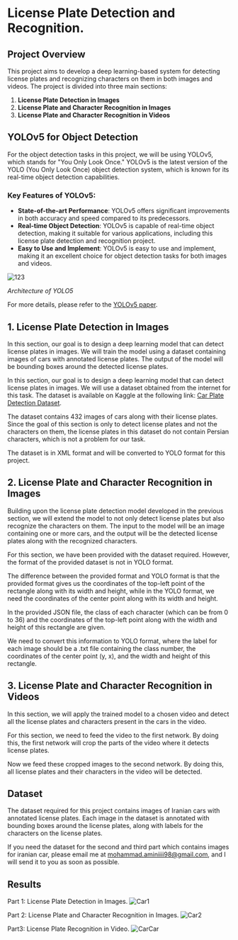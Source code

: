 # License Plate Detection and Recognition.

## Project Overview
This project aims to develop a deep learning-based system for detecting license plates and recognizing characters on them in both images and videos. The project is divided into three main sections:

1. **License Plate Detection in Images**
2. **License Plate and Character Recognition in Images**
3. **License Plate and Character Recognition in Videos**

## YOLOv5 for Object Detection
For the object detection tasks in this project, we will be using YOLOv5, which stands for "You Only Look Once." YOLOv5 is the latest version of the YOLO (You Only Look Once) object detection system, which is known for its real-time object detection capabilities.

### Key Features of YOLOv5:
- **State-of-the-art Performance**: YOLOv5 offers significant improvements in both accuracy and speed compared to its predecessors.
- **Real-time Object Detection**: YOLOv5 is capable of real-time object detection, making it suitable for various applications, including this license plate detection and recognition project.
- **Easy to Use and Implement**: YOLOv5 is easy to use and implement, making it an excellent choice for object detection tasks for both images and videos.

![123](https://github.com/MohammadAmini1998/iranian-plate-recognition/assets/49214384/13a6d1b5-6f71-48e3-b751-35dc08b748a5)

*Architecture of YOLO5*

For more details, please refer to the [YOLOv5 paper](https://arxiv.org/pdf/1506.02640.pdf).

## 1. License Plate Detection in Images
In this section, our goal is to design a deep learning model that can detect license plates in images. We will train the model using a dataset containing images of cars with annotated license plates. The output of the model will be bounding boxes around the detected license plates.

In this section, our goal is to design a deep learning model that can detect license plates in images. We will use a dataset obtained from the internet for this task. The dataset is available on Kaggle at the following link: [Car Plate Detection Dataset](https://www.kaggle.com/datasets/andrewmvd/car-plate-detection).

The dataset contains 432 images of cars along with their license plates. Since the goal of this section is only to detect license plates and not the characters on them, the license plates in this dataset do not contain Persian characters, which is not a problem for our task.

The dataset is in XML format and will be converted to YOLO format for this project.

## 2. License Plate and Character Recognition in Images 
Building upon the license plate detection model developed in the previous section, we will extend the model to not only detect license plates but also recognize the characters on them. The input to the model will be an image containing one or more cars, and the output will be the detected license plates along with the recognized characters.

For this section, we have been provided with the dataset required. However, the format of the provided dataset is not in YOLO format. 

The difference between the provided format and YOLO format is that the provided format gives us the coordinates of the top-left point of the rectangle along with its width and height, while in the YOLO format, we need the coordinates of the center point along with its width and height.

In the provided JSON file, the class of each character (which can be from 0 to 36) and the coordinates of the top-left point along with the width and height of this rectangle are given.

We need to convert this information to YOLO format, where the label for each image should be a .txt file containing the class number, the coordinates of the center point (y, x), and the width and height of this rectangle.

## 3. License Plate and Character Recognition in Videos 
In this section, we will apply the trained model to a chosen video and detect all the license plates and characters present in the cars in the video.

For this section, we need to feed the video to the first network. By doing this, the first network will crop the parts of the video where it detects license plates.

Now we feed these cropped images to the second network. By doing this, all license plates and their characters in the video will be detected.

## Dataset
The dataset required for this project contains images of Iranian cars with annotated license plates. Each image in the dataset is annotated with bounding boxes around the license plates, along with labels for the characters on the license plates.

If you need the dataset for the second and third part which contains images for iranian car, please email me at mohammad.aminiiii98@gmail.com, and I will send it to you as soon as possible.

## Results

Part 1: License Plate Detection in Images.
![Car1](https://github.com/MohammadAmini1998/iranian-plate-recognition/assets/49214384/44fa0453-2658-4b61-a7e9-71971ac25226)

Part 2: License Plate and Character Recognition in Images.
![Car2](https://github.com/MohammadAmini1998/iranian-plate-recognition/assets/49214384/b78f5018-af23-4b15-9794-94f25467ed35)

Part3: License Plate Recognition in Video.
![CarCar](https://github.com/MohammadAmini1998/iranian-plate-recognition/assets/49214384/d6baffc3-8a39-44e2-be82-72ffc776b119)
